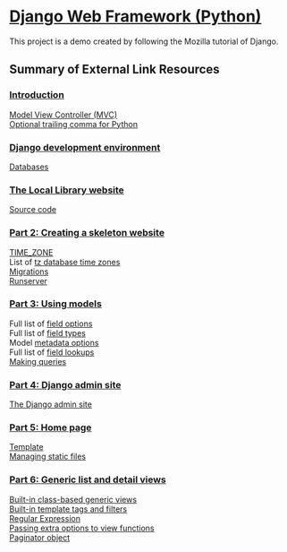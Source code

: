 # [Django Web Framework (Python)](https://developer.mozilla.org/en-US/docs/Learn/Server-side/Django)

This project is a demo created by following the Mozilla tutorial of Django.

## Summary of External Link Resources


### [Introduction](https://developer.mozilla.org/en-US/docs/Learn/Server-side/Django/Introduction)

[Model View Controller (MVC)](https://developer.mozilla.org/en-US/docs/Glossary/MVC)  
[Optional trailing comma for Python](https://docs.python.org/3/faq/design.html#why-does-python-allow-commas-at-the-end-of-lists-and-tuples)  


### [Django development environment](https://developer.mozilla.org/en-US/docs/Learn/Server-side/Django/development_environment)

[Databases](https://docs.djangoproject.com/en/2.1/ref/databases/)


### [The Local Library website](https://developer.mozilla.org/en-US/docs/Learn/Server-side/Django/Tutorial_local_library_website)

[Source code](https://github.com/mdn/django-locallibrary-tutorial)


### [Part 2: Creating a skeleton website](https://developer.mozilla.org/en-US/docs/Learn/Server-side/Django/skeleton_website)

[TIME_ZONE](https://docs.djangoproject.com/en/2.0/ref/settings/#std:setting-TIME_ZONE)  
List of [tz database time zones](https://en.wikipedia.org/wiki/List_of_tz_database_time_zones)  
[Migrations](https://docs.djangoproject.com/en/2.1/topics/migrations/)  
[Runserver](https://docs.djangoproject.com/en/2.1/ref/django-admin/#runserver)  



### [Part 3: Using models](https://developer.mozilla.org/en-US/docs/Learn/Server-side/Django/Models)

Full list of [field options](https://developer.mozilla.org/en-US/docs/Learn/Server-side/Django)  
Full list of [field types](https://docs.djangoproject.com/en/2.1/ref/models/fields/#field-types)  
Model [metadata options](https://docs.djangoproject.com/en/2.1/ref/models/options/)  
Full list of [field lookups](https://docs.djangoproject.com/en/2.1/ref/models/querysets/#field-lookups)  
[Making queries](https://docs.djangoproject.com/en/2.1/topics/db/queries/)   


### [Part 4: Django admin site](https://developer.mozilla.org/en-US/docs/Learn/Server-side/Django/Admin_site)

[The Django admin site](https://docs.djangoproject.com/en/2.1/ref/contrib/admin/)  


### [Part 5: Home page](https://developer.mozilla.org/en-US/docs/Learn/Server-side/Django/Home_page)

[Template](https://docs.djangoproject.com/en/2.1/topics/templates/)  
[Managing static files](https://docs.djangoproject.com/en/2.1/howto/static-files/)


### [Part 6: Generic list and detail views](https://developer.mozilla.org/en-US/docs/Learn/Server-side/Django/Generic_views)

[Built-in class-based generic views](https://docs.djangoproject.com/en/2.1/topics/class-based-views/generic-display/)  
[Built-in template tags and filters](https://docs.djangoproject.com/en/2.1/ref/templates/builtins/#)  
[Regular Expression](https://docs.python.org/3/library/re.html)  
[Passing extra options to view functions](https://docs.djangoproject.com/en/2.1/topics/http/urls/#views-extra-options)  
[Paginator object](https://docs.djangoproject.com/en/2.1/topics/pagination/#paginator-objects)  


